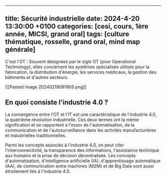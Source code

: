 
---
title: Sécurité industrielle
date: 2024-4-20 13:30:00 +0100
categories: [cesi, cours, 1ère année, MICSI, grand oral]
tags: [culture thématique, rosselle, grand oral, mind map générale]
---

C'est l'OT : Souvent désignées par le sigle OT (pour Operational Technology), elles concernent les systèmes spécialisés utilisés pour la fabrication, la distribution d'énergie, les services médicaux, la gestion des bâtiments et d'autres secteurs.

![[Pasted image 20240219091905.png]]

## En quoi consiste l'industrie 4.0 ?

La convergence entre l'OT et l'IT est une caractéristique de l'industrie 4.0, la quatrième révolution industrielle. Ces deux termes ont la même signification et se rapportent à l'essor de l'automatisation, de la communication et de l'autosurveillance dans les activités manufacturières et industrielles traditionnelles.

Parmi les concepts associés à l'industrie 4.0, on peut citer l'interconnectivité, la transparence des informations, l'assistance technique aux humains et la prise de décision décentralisée. Les concepts d'automatisation, d'intelligence artificielle (IA), d'apprentissage automatique (AA), de communication entre machines (M2M) et de Big Data sont aussi étroitement liés à l'industrie 4.0.
